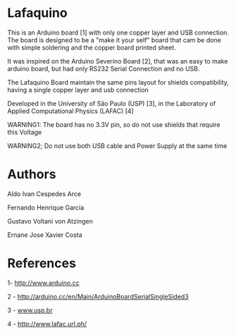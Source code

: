 Lafaquino
=========

This is an Arduino board [1] with only one copper layer
and USB connection. The board is designed to be a "make it
your self" board that cam be done with simple soldering and 
the copper board printed sheet.

It was inspired on the Arduino Severino Board [2], that was an easy to
make arduino board, but had only RS232 Serial Connection and no USB.

The Lafaquino Board maintain the same pins layout for shields compatibility, having a
single copper layer and usb connection

Developed in the University of São Paulo (USP) [3], in the Laboratory of Applied Computational Physics (LAFAC) [4]

WARNING1: The board has no 3.3V pin, so do not use shields that require this Voltage

WARNING2; Do not use both USB cable and Power Supply at the same time

Authors
=========

Aldo Ivan Cespedes Arce

Fernando Henrique Garcia

Gustavo Voltani von Atzingen

Ernane Jose Xavier Costa


References
=========

1- http://www.arduino.cc

2 - http://arduino.cc/en/Main/ArduinoBoardSerialSingleSided3

3 - www.usp.br

4 - http://www.lafac.url.ph/
